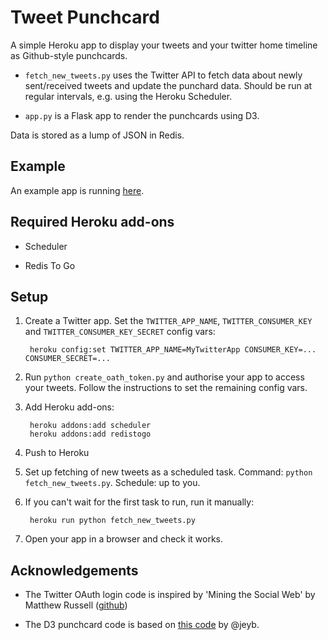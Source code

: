 # Tweet Punchcard

A simple Heroku app to display your tweets and your twitter home timeline as Github-style punchcards.

* `fetch_new_tweets.py` uses the Twitter API to fetch data about newly sent/received tweets and update the punchard data. Should be run at regular intervals, e.g. using the Heroku Scheduler.

* `app.py` is a Flask app to render the punchcards using D3.

Data is stored as a lump of JSON in Redis.

## Example

An example app is running [here](http://tweet-punchcard.herokuapp.com/).

## Required Heroku add-ons

* Scheduler

* Redis To Go

## Setup

1. Create a Twitter app. Set the `TWITTER_APP_NAME`, `TWITTER_CONSUMER_KEY` and `TWITTER_CONSUMER_KEY_SECRET` config vars: 

        heroku config:set TWITTER_APP_NAME=MyTwitterApp CONSUMER_KEY=... CONSUMER_SECRET=...

2. Run `python create_oath_token.py` and authorise your app to access your tweets. Follow the instructions to set the remaining config vars.

3. Add Heroku add-ons:

        heroku addons:add scheduler
        heroku addons:add redistogo

4. Push to Heroku

5. Set up fetching of new tweets as a scheduled task. Command: `python fetch_new_tweets.py`. Schedule: up to you.

6. If you can't wait for the first task to run, run it manually:

        heroku run python fetch_new_tweets.py

7. Open your app in a browser and check it works.

## Acknowledgements

* The Twitter OAuth login code is inspired by 'Mining the Social Web' by Matthew Russell ([github](https://github.com/ptwobrussell/Mining-the-Social-Web))

* The D3 punchcard code is based on [this code](https://github.com/jeyb/d3.punchcard) by @jeyb. 
